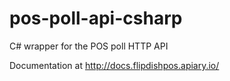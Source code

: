 # pos-poll-api-csharp
C# wrapper for the POS poll HTTP API

Documentation at http://docs.flipdishpos.apiary.io/
